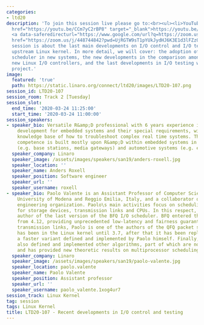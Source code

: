 ```yaml
---
categories:
- ltd20
description: 'To join this session live please go to:<br><ul><li>YouTube: <a data-saferedirecturl="https://www.google.com/url?q=https://youtu.be/CCm7yC2rBP8&source=gmail&ust=1584709380421000&usg=AFQjCNFU25JEciO-bl3ZdJ9ygW7B-K7HFw"
  href="https://youtu.be/CCm7yC2rBP8" target="_blank">https://youtu.be/CCm7yC2rBP8</a></li><li>Zoom:
  <a data-saferedirecturl="https://www.google.com/url?q=https://zoom.us/j/448744842?pwd%3DUjRGTW9sT1pYUkJydHJ6K3E1d3lFZz09&source=gmail&ust=1584709380421000&usg=AFQjCNHerCbG47cOF-09Mck9wiy_WC35kA"
  href="https://zoom.us/j/448744842?pwd=UjRGTW9sT1pYUkJydHJ6K3E1d3lFZz09" target="_blank">https://zoom.us/j/448744842?pwd=UjRGTW9sT1pYUkJydHJ6K3E1d3lFZz09</a></li></ul>Description:<br><br>This
  session is about the last main developments on I/O control and I/O testing, in the
  upstream Linux kernel. In more detail, we will cover: the adoption of the BFQ I/O
  scheduler in new systems, the new developments in the comparison among BFQ and the
  new Linux I/O controllers, and the last developments in I/O testing within the LKFT
  project.'
image:
  featured: 'true'
  path: https://static.linaro.org/connect/ltd20/images/LTD20-107.png
session_id: LTD20-107
session_room: Track 2 [Tuesday]
session_slot:
  end_time: '2020-03-24 11:25:00'
  start_time: '2020-03-24 11:00:00'
session_speakers:
- speaker_bio: Versatile R&amp;D professional with 6 years experience in software
    development for embedded systems and their special requirements, with a large
    knowledge base of how to troubleshoot complex real time systems. The technical
    competence is built mostly upon R&amp;D within embedded systems in both telecommunication
    (e.g. base stations, media gateways) and automotive systems (e.g. engine-, gearbox-platforms).
  speaker_company: Linaro
  speaker_image: /assets/images/speakers/san19/anders-roxell.jpg
  speaker_location: ''
  speaker_name: Anders Roxell
  speaker_position: Software engineer
  speaker_url: ''
  speaker_username: roxell
- speaker_bio: Paolo Valente is an Assistant Professor of Computer Science at the
    University of Modena and Reggio Emilia, Italy, and a collaborator of the Linaro
    engineering organization. Paolo\s main activities focus on scheduling algorithms
    for storage devices, transmission links and CPUs. In this respect, Paolo is the
    author of the last version of the BFQ I/O scheduler. BFQ entered the Linux kernel
    from 4.12, providing unprecedented low-latency and fairness guarantees. As for
    transmission links, Paolo is one of the authors of the QFQ packet scheduler, which
    has been in the Linux kernel until 3.7, after that it has been replaced by QFQ+,
    a faster variant defined and implemented by Paolo himself. Finally, Paolo has
    also defined and implemented other algorithms, part of which are now in FreeBSD,
    and has provided new theoretic results on multiprocessor scheduling.<br> <br>
  speaker_company: Linaro
  speaker_image: /assets/images/speakers/san19/paolo-valente.jpg
  speaker_location: paolo.valente
  speaker_name: Paolo Valente
  speaker_position: Assistant professor
  speaker_url: ''
  speaker_username: paolo_valente.1xog4ur7
session_track: Linux Kernel
tag: session
tags: Linux Kernel
title: LTD20-107 - Recent developments in I/O control and testing
---
```

